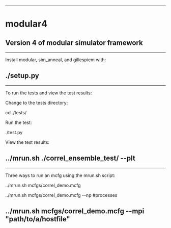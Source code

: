 -------------------------------------------------------------------------------
# modular4
Version 4 of modular simulator framework
-------------------------------------------------------------------------------

-------------------------------------------------------------------------------
Install modular, sim_anneal, and gillespiem with:

./setup.py
-------------------------------------------------------------------------------

-------------------------------------------------------------------------------
To run the tests and view the test results:


Change to the tests directory:

cd ./tests/

Run the test:

./test.py

View the test results:

../mrun.sh ./correl_ensemble_test/ --plt
-------------------------------------------------------------------------------

-------------------------------------------------------------------------------
Three ways to run an mcfg using the mrun.sh script:

../mrun.sh mcfgs/correl_demo.mcfg

../mrun.sh mcfgs/correl_demo.mcfg --np #processes

../mrun.sh mcfgs/correl_demo.mcfg --mpi "path/to/a/hostfile"
-------------------------------------------------------------------------------

